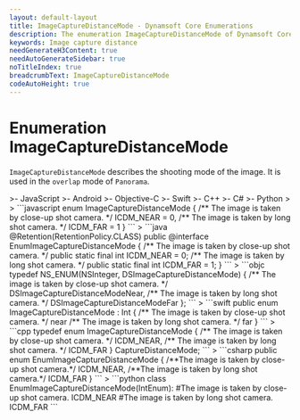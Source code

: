 ```yaml
---
layout: default-layout
title: ImageCaptureDistanceMode - Dynamsoft Core Enumerations
description: The enumeration ImageCaptureDistanceMode of Dynamsoft Core is used to distinguish the close-up images from the prospect images.
keywords: Image capture distance
needGenerateH3Content: true
needAutoGenerateSidebar: true
noTitleIndex: true
breadcrumbText: ImageCaptureDistanceMode
codeAutoHeight: true
---
```


# Enumeration ImageCaptureDistanceMode

`ImageCaptureDistanceMode` describes the shooting mode of the image. It is used in the `overlap` mode of `Panorama`.

<div class="sample-code-prefix template2"></div>
   >- JavaScript
   >- Android
   >- Objective-C
   >- Swift
   >- C++
   >- C#
   >- Python
   >
>
```javascript
enum ImageCaptureDistanceMode
{
   /** The image is taken by close-up shot camera. */
   ICDM_NEAR = 0,
   /** The image is taken by long shot camera. */
   ICDM_FAR = 1
}
```
>
```java
@Retention(RetentionPolicy.CLASS)
public @interface EnumImageCaptureDistanceMode
{
   /** The image is taken by close-up shot camera. */
   public static final int ICDM_NEAR = 0;
   /** The image is taken by long shot camera. */
   public static final int ICDM_FAR = 1;
}
```
>
```objc
typedef NS_ENUM(NSInteger, DSImageCaptureDistanceMode)
{
   /** The image is taken by close-up shot camera. */
   DSImageCaptureDistanceModeNear,
   /** The image is taken by long shot camera. */
   DSImageCaptureDistanceModeFar
};
```
>
```swift
public enum ImageCaptureDistanceMode : Int
{
   /** The image is taken by close-up shot camera. */
   near
   /** The image is taken by long shot camera. */
   far
}
```
>
```cpp
typedef enum ImageCaptureDistanceMode
{
   /** The image is taken by close-up shot camera. */
   ICDM_NEAR,
   /** The image is taken by long shot camera. */
   ICDM_FAR
} CaptureDistanceMode;
```
>
```csharp
public enum EnumImageCaptureDistanceMode
{
    /**The image is taken by close-up shot camera.*/
    ICDM_NEAR,
    /**The image is taken by long shot camera.*/
    ICDM_FAR
}
```
>
```python
class EnumImageCaptureDistanceMode(IntEnum):
    #The image is taken by close-up shot camera.
    ICDM_NEAR
    #The image is taken by long shot camera.
    ICDM_FAR
```
